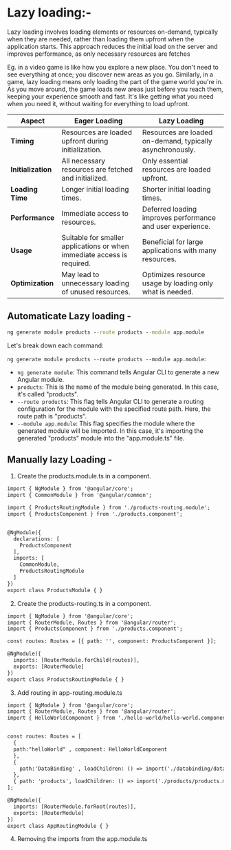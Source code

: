 # Lazy loading:- 
Lazy loading involves loading elements or resources on-demand, typically when they are needed, rather than loading them upfront when the application starts. This approach reduces the initial load on the server and improves performance, as only necessary resources are fetches

Eg. in a video game is like how you explore a new place. You don't need to see everything at once; you discover new areas as you go. Similarly, in a game, lazy loading means only loading the part of the game world you're in. As you move around, the game loads new areas just before you reach them, keeping your experience smooth and fast. It's like getting what you need when you need it, without waiting for everything to load upfront.


| Aspect          | Eager Loading                                       | Lazy Loading                                                  |
|-----------------|-----------------------------------------------------|---------------------------------------------------------------|
| **Timing**      | Resources are loaded upfront during initialization. | Resources are loaded on-demand, typically asynchronously.    |
| **Initialization** | All necessary resources are fetched and initialized.  | Only essential resources are loaded upfront.                  |
| **Loading Time** | Longer initial loading times.                         | Shorter initial loading times.                                |
| **Performance**  | Immediate access to resources.                        | Deferred loading improves performance and user experience.    |
| **Usage**       | Suitable for smaller applications or when immediate access is required. | Beneficial for large applications with many resources.       |
| **Optimization** | May lead to unnecessary loading of unused resources.  | Optimizes resource usage by loading only what is needed.     |


## Automaticate Lazy loading - 

```cmd
ng generate module products --route products --module app.module
```

Let's break down each command:

 `ng generate module products --route products --module app.module`:
   - `ng generate module`: This command tells Angular CLI to generate a new Angular module.
   - `products`: This is the name of the module being generated. In this case, it's called "products".
   - `--route products`: This flag tells Angular CLI to generate a routing configuration for the module with the specified route path. Here, the route path is "products".
   - `--module app.module`: This flag specifies the module where the generated module will be imported. In this case, it's importing the generated "products" module into the "app.module.ts" file.

## Manually lazy Loading -

1. Create the products.module.ts in a component.

```html
import { NgModule } from '@angular/core';
import { CommonModule } from '@angular/common';

import { ProductsRoutingModule } from './products-routing.module';
import { ProductsComponent } from './products.component';


@NgModule({
  declarations: [
    ProductsComponent
  ],
  imports: [
    CommonModule,
    ProductsRoutingModule
  ]
})
export class ProductsModule { }
```

2. Create the products-routing.ts in a component.

```html 
import { NgModule } from '@angular/core';
import { RouterModule, Routes } from '@angular/router';
import { ProductsComponent } from './products.component';

const routes: Routes = [{ path: '', component: ProductsComponent }];

@NgModule({
  imports: [RouterModule.forChild(routes)],
  exports: [RouterModule]
})
export class ProductsRoutingModule { }
```

3. Add routing in app-routing.module.ts

```html
import { NgModule } from '@angular/core';
import { RouterModule, Routes } from '@angular/router';
import { HelloWorldComponent } from './hello-world/hello-world.component';


const routes: Routes = [
  {
  path:"helloWorld" , component: HelloWorldComponent 
  },
  {
    path:'DataBinding' , loadChildren: () => import('./databinding/databinding.module').then(m => m.DataBindingModule) 
  },
  { path: 'products', loadChildren: () => import('./products/products.module').then(m => m.ProductsModule) }
];

@NgModule({
  imports: [RouterModule.forRoot(routes)],
  exports: [RouterModule]
})
export class AppRoutingModule { }
```

4. Removing the imports from the app.module.ts

